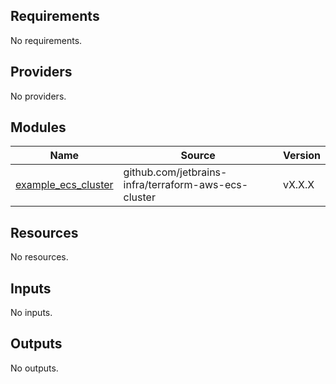 <!-- BEGIN_TF_DOCS -->
## Requirements

No requirements.

## Providers

No providers.

## Modules

| Name | Source | Version |
|------|--------|---------|
| <a name="module_example_ecs_cluster"></a> [example\_ecs\_cluster](#module\_example\_ecs\_cluster) | github.com/jetbrains-infra/terraform-aws-ecs-cluster | vX.X.X |

## Resources

No resources.

## Inputs

No inputs.

## Outputs

No outputs.
<!-- END_TF_DOCS -->
